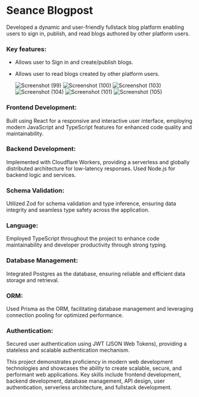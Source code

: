 # Seance Blogpost

Developed a dynamic and user-friendly fullstack blog platform enabling users to sign in, publish, and read blogs authored by other platform users.

### Key features:
  - Allows user to Sign in and create/publish blogs.
  - Allows user to  read blogs created by other platform users.

    ![Screenshot (99)](https://github.com/nb-prog01/medium-clone-Seance/assets/36541919/5645997e-315f-4fd2-bdf5-c190455a010d)
    ![Screenshot (100)](https://github.com/nb-prog01/medium-clone-Seance/assets/36541919/0021bfdf-f2b0-4648-8767-340b5747eff2)
    ![Screenshot (103)](https://github.com/nb-prog01/medium-clone-Seance/assets/36541919/2e809692-2035-43ff-b2e6-1f480a945a30)
    ![Screenshot (104)](https://github.com/nb-prog01/medium-clone-Seance/assets/36541919/30cf5407-347c-4767-9981-ab908f5140f6)
    ![Screenshot (101)](https://github.com/nb-prog01/medium-clone-Seance/assets/36541919/f750c2a8-3973-4b44-a7f0-383c6c12529f)
    ![Screenshot (105)](https://github.com/nb-prog01/medium-clone-Seance/assets/36541919/3fa625c7-447c-4546-b8ed-2fdbe6ccec76)

  ### Frontend Development:
  
  Built using React for a responsive and interactive user interface, employing modern JavaScript and TypeScript features for enhanced code quality and maintainability.
  
 ### Backend Development: 
    
  Implemented with Cloudflare Workers, providing a serverless and globally distributed architecture for low-latency responses. Used Node.js for backend logic and services.
    
 ### Schema Validation: 
    
  Utilized Zod for schema validation and type inference, ensuring data integrity and seamless type safety across the application.
    
 ### Language: 
    
  Employed TypeScript throughout the project to enhance code maintainability and developer productivity through strong typing.
    
 ### Database Management: 
    
  Integrated Postgres as the database, ensuring reliable and efficient data storage and retrieval.
    
 ### ORM: 
    
  Used Prisma as the ORM, facilitating database management and leveraging connection pooling for optimized performance.
    
 ### Authentication: 
    
  Secured user authentication using JWT (JSON Web Tokens), providing a stateless and scalable authentication mechanism.
    

This project demonstrates proficiency in modern web development technologies and showcases the ability to create scalable, secure, and performant web applications. Key skills include frontend development, backend development, database management, API design, user authentication, serverless architecture, and fullstack development.
